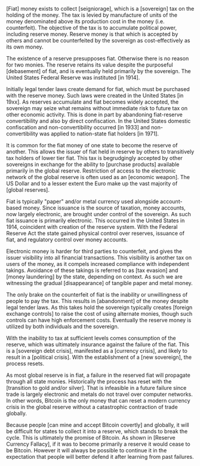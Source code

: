 [Fiat] money exists to collect [seigniorage], which is a [sovereign] tax on the holding of the money. The tax is levied by manufacture of units of the money denominated above its production cost in the money (i.e. counterfeit). The objective of the tax is to accumulate political power, including reserve money. Reserve money is that which is accepted by others and cannot be counterfeited by the sovereign as cost-effectively as its own money.

The existence of a reserve presupposes fiat. Otherwise there is no reason for two monies. The reserve retains its value despite the purposeful [debasement] of fiat, and is eventually held primarily by the sovereign. The United States Federal Reserve was instituted [in 1914].

Initially legal tender laws create demand for fiat, which must be purchased with the reserve money. Such laws were created in the United States [in 19xx]. As reserves accumulate and fiat becomes widely accepted, the sovereign may seize what remains without immediate risk to future tax on other economic activity. This is done in part by abandoning fiat-reserve convertibility and also by direct confiscation. In the United States domestic confiscation and non-convertibility occurred [in 1933] and non-convertibility was applied to nation-state fiat holders [in 1971].

It is common for the fiat money of one state to become the reserve of another. This allows the issuer of fiat held in reserve by others to transitively tax holders of lower tier fiat. This tax is begrudgingly accepted by other sovereigns in exchange for the ability to [purchase products] available primarily in the global reserve. Restriction of access to the electronic network of the global reserve is often used as an [economic weapon]. The US Dollar and to a lesser extent the Euro make up the vast majority of [global reserves].

Fiat is typically "paper" and/or metal currency used alongside account-based money. Since issuance is the source of taxation, money accounts, now largely electronic, are brought under control of the sovereign. As such fiat issuance is primarily electronic. This occurred in the United States in 1914, coincident with creation of the reserve system. With the Federal Reserve Act the state gained physical control over reserves, issuance of fiat, and regulatory control over money accounts.

Electronic money is harder for third parties to counterfeit, and gives the issuer visibility into all financial transactions. This visibility is another tax on users of the money, as it compels increased compliance with independent takings. Avoidance of these takings is referred to as [tax evasion] and [money laundering] by the state, depending on context. As such we are witnessing the gradual [disappearance] of tangible paper and metal money.

The only brake on the counterfeit of fiat is the inability or unwillingness of people to pay the tax. This results in [abandonment] of the money despite legal tender laws. As this takes hold the sovereign typically creates [foreign exchange controls] to raise the cost of using alternate monies, though such controls can have high enforcement costs. Eventually the reserve money is utilized by both individuals and the sovereign.

With the inability to tax at sufficient levels comes consumption of the reserve, which was ultimately insurance against the failure of the fiat. This is a [sovereign debt crisis], manifested as a [currency crisis], and likely to result in a [political crisis]. With the establishment of a [new sovereign], the process resets.

As most global reserve is in fiat, a failure in the reserved fiat will propagate through all state monies. Historically the process has reset with the [transition to gold and/or silver]. That is infeasible in a future failure since trade is largely electronic and metals do not travel over computer networks. In other words, Bitcoin is the only money that can reset a modern currency crisis in the global reserve without a catastrophic contraction of trade globally.

Because people [can mine and accept Bitcoin covertly] and globally, it will be difficult for states to collect it into a reserve, which stands to break the cycle. This is ultimately the promise of Bitcoin. As shown in [Reserve Currency Fallacy], if it was to become primarily a reserve it would cease to be Bitcoin. However it will always be possible to continue it in the expectation that people will better defend it after learning from past failures.